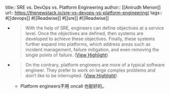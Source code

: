 title:: SRE vs. DevOps vs. Platform Engineering
author:: [[Anirudh Menon]]
url:: https://thenewstack.io/sre-vs-devops-vs-platform-engineering/
tags:: #[[devops]] #[[Readwise]] #[[sre]] #[[Readwise]]

- > With the help of SRE, engineers can define objectives at a service level. Once the objectives are defined, then systems are developed to achieve these objectives. Finally, these systems further expand into platforms, which address areas such as incident management, failure mitigation, and even removing the single points of failure. ([View Highlight](https://read.readwise.io/read/01gpa4cavdm0gkyv0t7sspg1xe))
- > On the contrary, platform engineers are more of a typical software engineer. They prefer to work on large complex problems and don’t like to be interrupted. ([View Highlight](https://read.readwise.io/read/01gpa4rp4tgkffexnwkqxxf9h5))
	- Platform engineers不用 oncall 也挺好的。